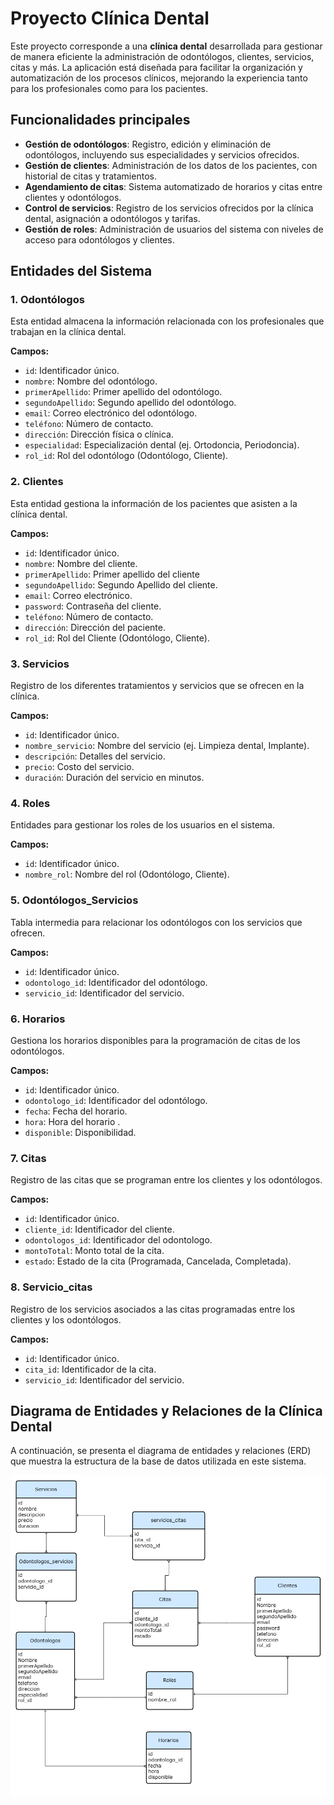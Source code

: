 # Proyecto Clínica Dental

Este proyecto corresponde a una **clínica dental** desarrollada para gestionar de manera eficiente la administración de odontólogos, clientes, servicios, citas y más. La aplicación está diseñada para facilitar la organización y automatización de los procesos clínicos, mejorando la experiencia tanto para los profesionales como para los pacientes.

## Funcionalidades principales

- **Gestión de odontólogos**: Registro, edición y eliminación de odontólogos, incluyendo sus especialidades y servicios ofrecidos.
- **Gestión de clientes**: Administración de los datos de los pacientes, con historial de citas y tratamientos.
- **Agendamiento de citas**: Sistema automatizado de horarios y citas entre clientes y odontólogos.
- **Control de servicios**: Registro de los servicios ofrecidos por la clínica dental, asignación a odontólogos y tarifas.
- **Gestión de roles**: Administración de usuarios del sistema con niveles de acceso para odontólogos y clientes.

## Entidades del Sistema

### 1. **Odontólogos**
Esta entidad almacena la información relacionada con los profesionales que trabajan en la clínica dental.

**Campos:**
- `id`: Identificador único.
- `nombre`: Nombre del odontólogo.
- `primerApellido`: Primer apellido del odontólogo.
- `segundoApellido`: Segundo apellido del odontólogo.
- `email`: Correo electrónico del odontólogo.
- `teléfono`: Número de contacto.
- `dirección`: Dirección física o clínica.
- `especialidad`: Especialización dental (ej. Ortodoncia, Periodoncia).
- `rol_id`: Rol del odontólogo (Odontólogo, Cliente).

### 2. **Clientes**
Esta entidad gestiona la información de los pacientes que asisten a la clínica dental.

**Campos:**
- `id`: Identificador único.
- `nombre`: Nombre del cliente.
- `primerApellido`: Primer apellido del cliente
- `segundoApellido`: Segundo Apellido del cliente.
- `email`: Correo electrónico.
- `password`: Contraseña del cliente.
- `teléfono`: Número de contacto.
- `dirección`: Dirección del paciente.
- `rol_id`: Rol del Cliente (Odontólogo, Cliente).

### 3. **Servicios**
Registro de los diferentes tratamientos y servicios que se ofrecen en la clínica.

**Campos:**
- `id`: Identificador único.
- `nombre_servicio`: Nombre del servicio (ej. Limpieza dental, Implante).
- `descripción`: Detalles del servicio.
- `precio`: Costo del servicio.
- `duración`: Duración del servicio en minutos.

### 4. **Roles**
Entidades para gestionar los roles de los usuarios en el sistema.

**Campos:**
- `id`: Identificador único.
- `nombre_rol`: Nombre del rol (Odontólogo, Cliente).

### 5. **Odontólogos_Servicios**
Tabla intermedia para relacionar los odontólogos con los servicios que ofrecen.

**Campos:**
- `id`: Identificador único.
- `odontologo_id`: Identificador del odontólogo.
- `servicio_id`: Identificador del servicio.

### 6. **Horarios**
Gestiona los horarios disponibles para la programación de citas de los odontólogos.

**Campos:**
- `id`: Identificador único.
- `odontologo_id`: Identificador del odontólogo.
- `fecha`: Fecha del horario.
- `hora`: Hora del horario .
- `disponible`: Disponibilidad.

### 7. **Citas**
Registro de las citas que se programan entre los clientes y los odontólogos.

**Campos:**
- `id`: Identificador único.
- `cliente_id`: Identificador del cliente.
- `odontologos_id`: Identificador del odontologo.
- `montoTotal`: Monto total de la cita.
- `estado`: Estado de la cita (Programada, Cancelada, Completada).

### 8. **Servicio_citas**
Registro de los servicios asociados a las citas programadas entre los clientes y los odontólogos.

**Campos:**
- `id`: Identificador único.
- `cita_id`: Identificador de la cita.
- `servicio_id`: Identificador del servicio.


  
## Diagrama de Entidades y Relaciones de la Clínica Dental

A continuación, se presenta el diagrama de entidades y relaciones (ERD) que muestra la estructura de la base de datos utilizada en este sistema.


![Diagrama de Entidades y Relaciones](docs/Clinical_Dental.png)
